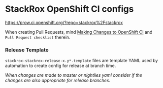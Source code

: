 # StackRox OpenShift CI configs

https://prow.ci.openshift.org/?repo=stackrox%2Fstackrox

When creating Pull Requests, mind [Making Changes to OpenShift
CI](https://docs.engineering.redhat.com/display/StackRox/Making+changes+to+OpenShift+CI)
and `Pull Request checklist` therein.

### Release Template

`stackrox-stackrox-release-x.y*.template` files are template YAML used by
automation to create config for release at branch time. 

*When changes are made to master or nightlies yaml consider if the changes are
also appropriate for release branches.*
